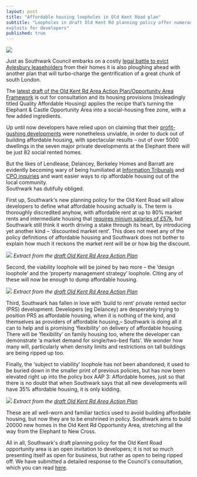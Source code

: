 ```yaml
---
layout: post
title: "Affordable housing loopholes in Old Kent Road plan"
subtitle: "Loopholes in draft Old Kent Rd planning policy offer numerous 
exploits for developers"
published: true
---
```


![](http://35percent.org/img/okrheader.png)

Just as Southwark Council embarks on a costly [legal battle to evict Aylesbury 
leaseholders](http://35percent.org/2016-10-10-aylesbury-cpo-challenge-called-in/) 
from their homes it is also ploughing ahead with another plan that will 
turbo-charge the gentrification of a great chunk of south London.

The [latest draft of the Old Kent Rd Area Action Plan/Opportunity Area 
Framework](http://www.southwark.gov.uk/downloads/download/4596/old_kent_road_area_action_plan) 
is out for consultation and its housing provisions (misleadingly titled Quality 
Affordable Housing) applies the recipe that’s turning the Elephant & Castle 
Opportunity Area into a social-housing free zone, with a few added ingredients.

Up until now developers have relied upon on claiming that their [profit-gushing 
developments](http://www.ourcity.london/issues/viability/house_builders_profits/) were nonetheless unviable, in order to duck out of building affordable 
housing, with spectacular results – out of over 5000 dwellings in the seven 
major private developments at the Elephant there will be just 82 social rented 
homes.

But the likes of Lendlease, Delancey, Berkeley Homes and Barratt are evidently 
becoming wary of being humiliated at [Information 
Tribunals](http://35percent.org/2015-06-25-heygate-viability-assessment-finally-revealed/) 
and [CPO 
inquiries](http://35percent.org/2016-09-18-aylesbury-compulsory-purchase-order-rejected/) 
and want easier ways to rip affordable housing out of the local community.  
Southwark has dutifully obliged.

First up, Southwark's new planning policy for the Old Kent Road will allow 
developers to define what affordable housing actually is. The term is 
thoroughly discredited anyhow, with affordable rent at up to 80% market rents 
and intermediate housing that [requires minium salaries of 
£57k](http://crappistmartin.github.io/images/LQPriceList.pdf), but Southwark 
still think it worth driving a stake through its heart, by introducing yet 
another kind – ‘discounted market rent’. This does not meet any of the policy 
definitions of affordable housing and Southwark does not bother to explain how 
much it reckons the market rent will be or how big the discount.

![](http://35percent.org/img/discountedmarketrent.png)
*Extract from the [draft Old Kent Rd Area Action 
Plan](http://www.southwark.gov.uk/download/downloads/id/13714/draft_old_kent_road_area_action_plan_-_part_1)*


Second, the viability loophole will be joined by two more – the ‘design loophole’ and the ‘property management strategy’ loophole. Citing any of these will now be enough to dump affordable housing.

![](http://35percent.org/img/flexibility.png)
*Extract from the [draft Old Kent Rd Area Action 
Plan](http://www.southwark.gov.uk/download/downloads/id/13714/draft_old_kent_road_area_action_plan_-_part_1)*


Third, Southwark has fallen in love with ‘build to rent’ private rented sector (PRS) development.  Developers (eg Delancey) are desperately trying to position PRS as affordable housing, when it is nothing of the kind, and themselves as providers of affordable housing,– Southwark is doing all it can to help and is promising ‘flexibility' on delivery of affordable housing.  There will be ‘flexibility’  on family housing too,  where the developer can demonstrate ‘a market demand for single/two-bed flats’. We wonder how many will, particularly when density limits and restrictions on tall buildings are being ripped up too.

Finally, the ‘subject to viability’ loophole has not been abandoned; it used to be buried down in the smaller print of previous policies, but has now been elevated right up into the policy box AAP 3: Affordable homes, just so that there is no doubt that when Southwark says that all new developments will have 35% affordable housing, it is only kidding.

![](http://35percent.org/img/subjecttoviability.jpg)
*Extract from the [draft Old Kent Rd Area Action 
Plan](http://www.southwark.gov.uk/download/downloads/id/13714/draft_old_kent_road_area_action_plan_-_part_1)*

These are all well-worn and familiar tactics used to avoid building affordable housing, but now they are to be enshrined in policy.  Southwark aims to build 20000 new homes in the Old Kent Rd Opportunity Area, stretching all the way from the Elephant to New Cross. 

All in all, Southwark's draft planning policy for the Old Kent Road opportunity area is an open invitation to developers; it is not so much presenting itself as open for business, but rather as open to being ripped off. We have submitted a detailed response to the Council's consultation, which you can read [here](http://35percent.org/img/EANresponse_draftOKRAAP.pdf).

